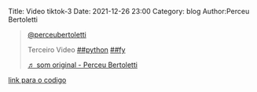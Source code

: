 Title: Video tiktok-3
Date: 2021-12-26 23:00
Category: blog
Author:Perceu Bertoletti

<blockquote class="tiktok-embed" cite="https://www.tiktok.com/@perceubertoletti/video/7046213770095430917" data-video-id="7046213770095430917" style="max-width: 605px;min-width: 325px;" > <section> <a target="_blank" title="@perceubertoletti" href="https://www.tiktok.com/@perceubertoletti">@perceubertoletti</a> <p>Terceiro Video <a title="python" target="_blank" href="https://www.tiktok.com/tag/python">##python</a> <a title="fy" target="_blank" href="https://www.tiktok.com/tag/fy">##fy</a></p> <a target="_blank" title="♬ som original - Perceu Bertoletti" href="https://www.tiktok.com/music/som-original-7046213653133101829">♬ som original - Perceu Bertoletti</a> </section> </blockquote> <script async src="https://www.tiktok.com/embed.js"></script>

[link para o codigo](https://github.com/Perceu/tiktok/blob/main/python/tiktok3.py)